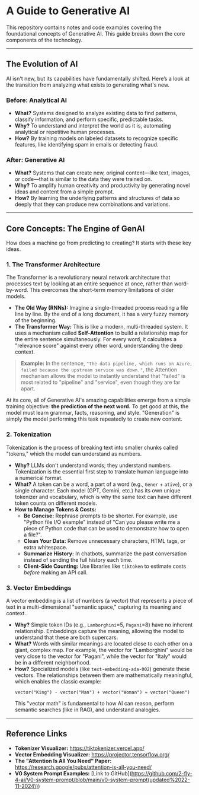 # A Guide to Generative AI

This repository contains notes and code examples covering the foundational concepts of Generative AI. This guide breaks down the core components of the technology.

---

## The Evolution of AI

AI isn't new, but its capabilities have fundamentally shifted. Here’s a look at the transition from analyzing what exists to generating what's new.

### Before: Analytical AI

* **What?** Systems designed to analyze existing data to find patterns, classify information, and perform specific, predictable tasks.
* **Why?** To understand and interpret the world as it is, automating analytical or repetitive human processes.
* **How?** By training models on labeled datasets to recognize specific features, like identifying spam in emails or detecting fraud.

### After: Generative AI

* **What?** Systems that can create new, original content—like text, images, or code—that is similar to the data they were trained on.
* **Why?** To amplify human creativity and productivity by generating novel ideas and content from a simple prompt.
* **How?** By learning the underlying patterns and structures of data so deeply that they can produce new combinations and variations.

---

## Core Concepts: The Engine of GenAI

How does a machine go from predicting to creating? It starts with these key ideas.

### 1. The Transformer Architecture

The Transformer is a revolutionary neural network architecture that processes text by looking at an entire sequence at once, rather than word-by-word. This overcomes the short-term memory limitations of older models.

* **The Old Way (RNNs):** Imagine a single-threaded process reading a file line by line. By the end of a long document, it has a very fuzzy memory of the beginning.
* **The Transformer Way:** This is like a modern, multi-threaded system. It uses a mechanism called **Self-Attention** to build a relationship map for the entire sentence simultaneously. For every word, it calculates a "relevance score" against every other word, understanding the deep context.

> **Example:** In the sentence, `"The data pipeline, which runs on Azure, failed because the upstream service was down."`, the Attention mechanism allows the model to instantly understand that "failed" is most related to "pipeline" and "service", even though they are far apart.

At its core, all of Generative AI's amazing capabilities emerge from a simple training objective: **the prediction of the next word.** To get good at this, the model must learn grammar, facts, reasoning, and style. "Generation" is simply the model performing this task repeatedly to create new content.

### 2. Tokenization

Tokenization is the process of breaking text into smaller chunks called "tokens," which the model can understand as numbers.

* **Why?** LLMs don't understand words; they understand numbers. Tokenization is the essential first step to translate human language into a numerical format.
* **What?** A token can be a word, a part of a word (e.g., `Gener` + `ative`), or a single character. Each model (GPT, Gemini, etc.) has its own unique tokenizer and vocabulary, which is why the same text can have different token counts on different models.
* **How to Manage Tokens & Costs:**
    * **Be Concise:** Rephrase prompts to be shorter. For example, use "Python file I/O example" instead of "Can you please write me a piece of Python code that can be used to demonstrate how to open a file?".
    * **Clean Your Data:** Remove unnecessary characters, HTML tags, or extra whitespace.
    * **Summarize History:** In chatbots, summarize the past conversation instead of sending the full history each time.
    * **Client-Side Counting:** Use libraries like `tiktoken` to estimate costs *before* making an API call.

### 3. Vector Embeddings

A vector embedding is a list of numbers (a vector) that represents a piece of text in a multi-dimensional "semantic space," capturing its meaning and context.

* **Why?** Simple token IDs (e.g., `Lamborghini`=5, `Pagani`=8) have no inherent relationship. Embeddings capture the meaning, allowing the model to understand that these are both supercars.
* **What?** Words with similar meanings are located close to each other on a giant, complex map. For example, the vector for "Lamborghini" would be very close to the vector for "Pagani", while the vector for "Italy" would be in a different neighborhood.
* **How?** Specialized models (like `text-embedding-ada-002`) generate these vectors. The relationships between them are mathematically meaningful, which enables the classic example:
    ```
    vector("King") - vector("Man") + vector("Woman") ≈ vector("Queen")
    ```
    This "vector math" is fundamental to how AI can reason, perform semantic searches (like in RAG), and understand analogies.

---

## Reference Links

* **Tokenizer Visualizer:** <https://tiktokenizer.vercel.app/>
* **Vector Embedding Visualizer:** <https://projector.tensorflow.org/>
* **The "Attention Is All You Need" Paper:** <https://research.google/pubs/attention-is-all-you-need/>
* **V0 System Prompt Examples:** [Link to GitHub](https://github.com/2-fly-4-ai/V0-system-prompt/blob/main/v0-system-prompt(updated%2022-11-2024\))
